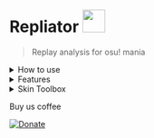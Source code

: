 Repliator <img src = "https://user-images.githubusercontent.com/53387925/163202725-564a9587-4ca9-4340-a085-e5ef17a3373b.png" width="40" height="40"> 
=========

> Replay analysis for osu! mania


<details>
<summary>How to use </summary>


Main Window
-----------  

![image](https://user-images.githubusercontent.com/53387925/163206637-d4be3e87-df2e-4f4b-b83a-a403bd625586.png)

### You have to enter osu! directory first.

  
![image](https://user-images.githubusercontent.com/53387925/163207407-7eb6ad85-cfbb-4042-94aa-0a6e8e4f463c.png)
* You can manualy select osu directory
* Or just click "Auto find osu! directory"


  
  
### After you enter osu! directory, you can select Replays
  
* You can manualy select .osr file (osu! replay file)
* Or just click "use recent".
    + It finds recent gameplay's replay. You don't have to press F2 to save Replay. Replay generates when you exit result screen.
  
  
  
### There is Two types of "use recent"
  
![image](https://user-images.githubusercontent.com/53387925/163209055-63b6cb27-c9a9-4876-83f8-612658dba923.png)
  
in this mode (with - in the box), program automatically closes older graph when new one shows up.
  
![image](https://user-images.githubusercontent.com/53387925/163209084-dc0aa572-7b82-4b50-b6c6-93f49d7520a1.png)
  
in this mode (with check mark in the box), program Does not automatically close older graph even when new one shows up.
  
  
  

Graph Window
-----

![image](https://user-images.githubusercontent.com/53387925/163212001-e669e2a8-a420-41c0-9318-e8d7fef75c43.png)
  
  
## There is TWO sections in the Graph window.
  * Graph Section
  * Info Section

</details>
<details>
<summary>Features </summary>
  
</details>
<details>
<summary>Skin Toolbox </summary>
  
</details>

Buy us coffee

[![Donate](https://img.shields.io/badge/Donate-PayPal-green.svg)](https://paypal.me/osumaniatools?country.x=KR&locale.x=ko_KR)
